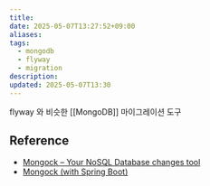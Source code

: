 ```yaml
---
title: 
date: 2025-05-07T13:27:52+09:00
aliases: 
tags:
  - mongodb
  - flyway
  - migration
description: 
updated: 2025-05-07T13:30
---
```


flyway 와 비슷한 [[MongoDB]] 마이그레이션 도구

## Reference

- [Mongock – Your NoSQL Database changes tool](https://mongock.io/)
- [Mongock (with Spring Boot)](https://monny.tistory.com/252)
